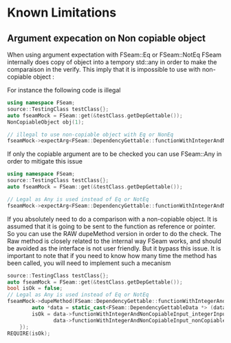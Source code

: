 # Known Limitations

## Argument expecation on Non copiable object

When using argument expectation with FSeam::Eq or FSeam::NotEq FSeam internally does copy of object into a tempory std::any in order to make the comparaison in the verify.
This imply that it is impossible to use with non-copiable object :  
  
For instance the following code is illegal  
```cpp
using namespace FSeam;
source::TestingClass testClass{};
auto fseamMock = FSeam::get(&testClass.getDepGettable());
NonCopiableObject obj(1);

// illegal to use non-copiable object with Eq or NonEq
fseamMock->expectArg<FSeam::DependencyGettable::functionWithIntegerAndNonCopiableInput>(Eq(1), Eq(obj)); 
```
If only the copiable argument are to be checked you can use FSeam::Any in order to mitigate this issue

```cpp
using namespace FSeam;
source::TestingClass testClass{};
auto fseamMock = FSeam::get(&testClass.getDepGettable());

// Legal as Any is used instead of Eq or NotEq
fseamMock->expectArg<FSeam::DependencyGettable::functionWithIntegerAndNonCopiableInput>(Eq(1), Any()); 
```

If you absolutely need to do a comparison with a non-copiable object. It is assumed that it is going to be sent to the function as reference or pointer. 
So you can use the RAW dupeMethod version in order to do the check.
The Raw method is closely related to the internal way FSeam works, and should be avoided as the interface is not user friendly. But it bypass this issue.
It is important to note that if you need to know how many time the method has been called, you will need to implement such a mecanism

```cpp
source::TestingClass testClass{};
auto fseamMock = FSeam::get(&testClass.getDepGettable());
bool isOk = false;
// Legal as Any is used instead of Eq or NotEq
fseamMock->dupeMethod(FSeam::DependencyGettable::functionWithIntegerAndNonCopiableInput::NAME, [&isOk](void *dataStructure){
        auto *data = static_cast<FSeam::DependencyGettableData *> (dataStructure);
        isOk = data->functionWithIntegerAndNonCopiableInput_integerInput_ParamValue == 42 &&
               data->functionWithIntegerAndNonCopiableInput_nonCopiableInput_ParamValue == NonCopiableObject(1);
    }); 
REQUIRE(isOk);
```
